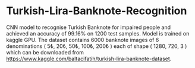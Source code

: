 # Turkish-Lira-Banknote-Recognition

CNN model to recognise Turkish Banknote for impaired people and achieved an accuracy of 99.16% on 1200 test samples. Model is
trained on kaggle GPU. The dataset contains 6000 banknote images of 6 denominations ( 5₺, 20₺, 50₺, 100₺, 200₺ ) each of shape
( 1280, 720, 3 ) which can be downloaded from https://www.kaggle.com/baltacifatih/turkish-lira-banknote-dataset.
